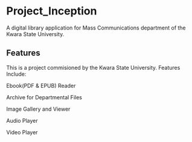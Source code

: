 # Project_Inception

A digital library application for Mass Communications department of the Kwara State University.

## Features

This is a project commisioned by the Kwara State University. Features Include:

Ebook(PDF & EPUB) Reader

Archive for Departmental Files

Image Gallery and Viewer

Audio Player

Video Player
